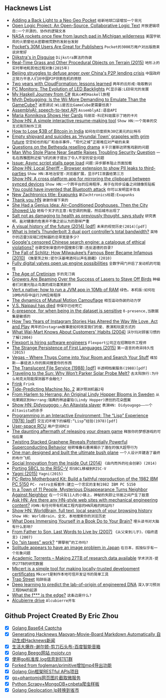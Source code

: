 ## Hacknews List


- [Adding a Back Light to a Neo Geo Pocket](https://www.igorkromin.net/index.php/2018/08/12/adding-a-back-light-to-a-neo-geo-pocket-not-color/)  `给新地球口袋增加一个背光`
- [Open Logic Project: An Open-Source, Collaborative Logic Text](http://openlogicproject.org/)  `开放逻辑项目:一个开源的、协作的逻辑文本`
- [NASA rockets once flew from launch pad in Michigan wilderness](https://www.mlive.com/news/index.ssf/2018/08/rockets_once_flew_at_launch_pa.html)  `美国宇航局的火箭曾经从密歇根荒野的发射台发射`
- [Pocket’s 30M Users Are Great for Publishers](https://www.bloomberg.com/news/articles/2018-08-09/pocket-s-30-million-users-are-great-for-publishers)  `Pocket的3000万用户对出版商来说非常好`
- [Dijkstra&#39;s in Disguise](https://blog.evjang.com/2018/08/dijkstras.html)  `Dijkstra算法的伪装`
- [Real-Time Grass and Other Procedural Objects on Terrain (2015)](http://jcgt.org/published/0004/01/02/)  `地形上的实时草地和其他过程对象(2015年)`
- [Beijing struggles to defuse anger over China&#39;s P2P lending crisis](https://www.reuters.com/article/us-china-lenders-p2p-insight/beijing-struggles-to-defuse-anger-over-chinas-p2p-lending-crisis-idUSKBN1KX077)  `中国政府正努力平息人们对中国P2P贷款危机的愤怒`
- [Two years with CloudFormation: lessons learned](https://sanderknape.com/2018/08/two-years-with-cloudformation-lessons-learned/)  `两年的云形成:吸取教训`
- [PC Monitors: The Evolution of LED Backlights](https://pcmonitors.info/articles/the-evolution-of-led-backlights/)  `PC显示器:LED背光的发展`
- [My Haskell Journey from C#](http://cvlad.info/haskell/)  `我从c#的Haskell旅程`
- [Myth Debugging: Is the Wii More Demanding to Emulate Than the GameCube?](https://dolphin-emu.org/blog/2018/07/21/myth-debugging-wii-more-demanding-emulate-gamecube/)  `迷思调试:Wii是否比GameCube更需要仿真?`
- [AssemblyAI: speech-to-text API](http://assemblyai.com)  `AssemblyAI:语音API`
- [Maria Konnikova Shows Her Cards](https://www.nytimes.com/2018/08/10/science/maria-konnikova-poker.html)  `玛丽亚·科尼科娃展示了她的卡片`
- [Show HN: A simple interactive resume-making tool](https://danplisetsky.github.io/resume-maker/)  `Show HN:一个简单的交互式简历制作工具`
- [How to Lose $3B of Bitcoin in India](https://www.bloomberg.com/news/articles/2018-08-09/cryptokidnapping-or-how-to-lose-3-billion-of-bitcoin-in-india)  `如何在印度损失30亿美元的比特币`
- [Empty shipyard and suicides as &#39;Hyundai Town&#39; grapples with grim future](https://www.reuters.com/article/us-southkorea-hyundaitown/empty-shipyard-and-suicides-as-hyundai-town-grapples-with-grim-future-idUSKBN1KX0UT)  `空空如也的船厂和自杀事件，“现代之城”正艰难应对严峻的未来`
- [Questions on the Bethesda reselling drama](https://www.meganwalker.me.uk/2018/08/questions-on-the-bethesda-reselling-drama/)  `关于贝塞斯达转售戏剧的问题`
- [Man Who Stole Plane Near Seattle Raises Troubling Security Question](https://www.nytimes.com/2018/08/11/us/seatac-stolen-plane-richard-b-russell.html)  `一名在西雅图附近偷飞机的男子提出了令人不安的安全问题`
- [Issue: Async script stalls page load](https://git.habd.as/comfusion/fractal-forest/issues/4)  `问题:异步脚本阻止页面加载`
- [Show HN: Local Sheriff – Browser extension to show PII leaks to third-parties](https://github.com/cliqz-oss/local-sheriff)  `Show HN:本地治安官-浏览器扩展，显示PII泄露给第三方`
- [Show HN: A cross platform app for mirroring the clipboard between synced devices](https://github.com/tiagovtristao/clipmir-desktop)  `Show HN:一个跨平台的应用程序，用于在同步设备之间镜像剪贴板`
- [You could have invented that Bluetooth attack](https://blog.trailofbits.com/2018/08/01/bluetooth-invalid-curve-points/)  `你可以发明蓝牙攻击`
- [New Zachtronics title: Exapunks](http://www.zachtronics.com/exapunks/)  `新Zachtronics标题:Exapunks`
- [Thank you HN](item?id=17745688)  `谢谢你接下来的`
- [She Had a Genius Idea: Air-Conditioned Doghouses. Then the City Showed Up](https://www.nytimes.com/2018/08/12/nyregion/brooklyn-dog-doghouse-air-conditioned.html)  `她有个天才的主意:有空调的狗屋。然后城市出现了`
- [Salt not as damaging to health as previously thought, says study](https://www.theguardian.com/science/2018/aug/09/salt-not-as-damaging-to-health-as-previously-thought-says-study)  `研究表明，盐对健康的危害并不像之前认为的那样严重`
- [A visual history of the future (2014) [pdf]](https://assets.publishing.service.gov.uk/government/uploads/system/uploads/attachment_data/file/360814/14-814-future-cities-visual-history.pdf)  `未来的视觉历史(2014)[pdf]`
- [What is Intel’s Thunderbolt 3 dual port controller’s total bandwidth?](https://communities.intel.com/message/560462)  `英特尔的迅雷3双端口控制器的总带宽是多少?`
- [Google&#39;s censored Chinese search engine: a catalogue of ethical violations?](https://theconversation.com/googles-censored-chinese-search-engine-a-catalogue-of-ethical-violations-101046)  `谷歌受到审查的中国搜索引擎:违反道德的目录?`
- [The Fall of Schlitz: How Milwaukee’s Famous Beer Became Infamous (2010)](https://beerconnoisseur.com/articles/how-milwaukees-famous-beer-became-infamous)  `《施里茨之秋:密尔沃基啤酒何以声名狼藉》(2010)`
- [Fully digital valves open up engine possibilities](https://newatlas.com/camcon-digital-iva-valve-system/55827/)  `全数字阀门开启了发动机的可能性`
- [The Age of Cretinism](http://www.openthemagazine.com/article/essay/the-age-of-cretinism)  `岁的克汀病`
- [Growers Are Beaming Over the Success of Lasers to Stave Off Birds](https://www.npr.org/sections/thesalt/2018/08/12/633065620/growers-are-beaming-over-the-success-of-lasers-to-stave-off-thieving-birds)  `种植者们对激光阻止鸟类的成功喜笑颜开`
- [Vert.x native: how to run a JVM app in 10Mb of RAM](https://www.jetdrone.xyz/2018/08/10/Vertx-native-image-10mb.html)  `绿色。本机版:如何在10Mb内存中运行JVM应用程序`
- [The dynamics of Mutual Motion Camouflage](https://www.sciencedirect.com/science/article/pii/S016769111200120X)  `相互运动伪装的动力学`
- [V.S. Naipaul has died](https://www.nytimes.com/2018/08/11/obituaries/vs-naipaul-dead-author-nobel-prize.html)  `奈保尔已经死亡`
- [δ-presence, for when being in the dataset is sensitive](https://desfontain.es/privacy/delta-presence.html)  `δ-presence,当数据集是敏感的`
- [How Two Years of Instagram Stories Has Altered the Way We Love, Act and Play](https://www.esquire.com/uk/culture/a22588567/how-two-years-of-instagram-stories-has-altered-the-way-we-love-act-and-play/)  `两年的Instagram故事是如何改变我们的爱、表演和玩耍方式的`
- [What Wal-Mart Knows About Customers&#39; Habits (2004)](https://www.nytimes.com/2004/11/14/business/yourmoney/what-walmart-knows-about-customers-habits.html)  `沃尔玛对顾客习惯的了解(2004)`
- [Flexport is hiring software engineers](https://www.flexport.com/careers/department/engineering)  `Flexport公司正在招聘软件工程师`
- [The Strange Persistence of First Languages (2015)](http://nautil.us/issue/30/identity/the-strange-persistence-of-first-languages)  `第一语言的奇异持久性(2015)`
- [Vegas – Where Thugs Come into Your Room and Search Your Stuff](https://www.secjuice.com/defcon-hotel-security-fiasco/amp/)  `维加斯——暴徒进入你的房间搜查你的东西`
- [The Translucent File Service (1988) [pdf]](http://mcvoy.com/lm/papers/SunOS.tfs.pdf)  `半透明档案服务(1988)[pdf]`
- [Traveling to the Sun: Why Won’t Parker Solar Probe Melt?](https://www.nasa.gov/feature/goddard/2018/traveling-to-the-sun-why-won-t-parker-solar-probe-melt)  `去太阳旅行:为什么帕克太阳能探测器不会融化?`
- [Frink](https://frinklang.org/)  `Frink`
- [Tide-Predicting Machine No. 2](https://en.wikipedia.org/wiki/Tide-Predicting_Machine_No._2)  `潮汐预测机器2号`
- [From Harlem to Herrang: An Original Lindy Hopper Blooms in Sweden](https://www.nytimes.com/2018/08/10/arts/dance/lindy-hop-herrang-norma-miller.html)  `从哈莱姆区到Herrang:瑞典的林迪霍珀(Lindy Hopper)原创的花朵图案`
- [Show HN: Didyougogo – An Altavista slayer](http://didyougogo.com/blog/didyougogo.html)  `表演HN: Didyougogo——一个Altavista的杀手`
- [Programming in an Interactive Environment: The “Lisp” Experience (1978) [pdf]](http://www.softwarepreservation.org/projects/interactive_c/bib/Sandewall-1978.pdf)  `交互式环境下的编程:“Lisp”经验(1978)[pdf]`
- [User-space RCU](https://lwn.net/Articles/573424/)  `用户空间RCU`
- [The daunting aftermath of releasing your dream game](https://www.pcgamer.com/the-daunting-aftermath-of-releasing-your-dream-game-as-told-by-the-devs-of-stardew-valley-owlboy-and-more/)  `释放你的梦想游戏的可怕后果`
- [Twisting Stacked Graphene Reveals Potentially Powerful Superconducting Behavior](https://gizmodo.com/magic-twist-in-stacked-graphene-reveals-potentially-pow-1823529900)  `扭转堆叠石墨烯揭示了潜在的强大超导行为`
- [One man designed and built the ultimate bush plane](https://arstechnica.com/cars/2018/08/one-man-designed-and-built-the-ultimate-bush-plane/)  `一个人设计并建造了最终的布什飞机`
- [Social Innovation from the Inside Out (2014)](https://ssir.org/articles/entry/social_innovation_from_the_inside_out)  `《由内而外的社会创新》(2014)`
- [Porting SBCL to the RISC-V](http://christophe.rhodes.io/notes/blog/posts/2018/beginning_an_sbcl_port/)  `将SBCL移植到RISC-V`
- [Yagni (2015)](https://martinfowler.com/bliki/Yagni.html)  `Yagni(2015)`
- [PC-Retro Motherboard Kit: Build a faithful reproduction of the 1982 IBM PC 5150](http://www.mtmscientific.com/pc-retro.html)  `PC- retro主板套件:建立一个忠实的复制1982 IBM PC 5150`
- [In a Town of 11 People, Mysterious Disappearance Turns Neighbor Against Neighbor](https://www.nytimes.com/2018/08/11/world/australia/larrimah-mystery.html)  `在一个只有11人的小镇上，神秘的失踪让邻居之间产生了敌意`
- [Ask HN: Are there any HN-style web sites with mechanical engineering content?](item?id=17747629)  `问HN:有任何带有机械工程内容的HN风格的网站吗?`
- [Show HN: WorldBrain, full text, local search of your browsing history](https://worldbrain.io/#)  `Show HN: WorldBrain，全文，本地搜索你的浏览历史`
- [What Does Immersing Yourself in a Book Do to Your Brain?](https://lithub.com/what-does-immersing-yourself-in-a-book-do-to-your-brain/)  `埋头读书对大脑有什么影响?`
- [From Father to Son, Last Words to Live by (2007)](https://www.nytimes.com/2007/01/01/us/01charles.html)  `《从父亲到儿子》，《临终遗言》(2007)`
- [Do “sin taxes” work?](https://www.economist.com/the-economist-explains/2018/08/10/do-sin-taxes-work)  `“罪孽税”的工作吗?`
- [Solitude appears to have an image problem in Japan](https://www.japantimes.co.jp/news/2018/08/11/national/media-national/solitude-appears-image-problem-japan/)  `在日本，孤独似乎有一个形象问题`
- [Academic Torrents – Making 27TB of research data available](http://academictorrents.com/)  `学术洪流-提供27TB的研究数据`
- [Mkcert is a simple tool for making locally-trusted development certificates](https://github.com/FiloSottile/mkcert)  `Mkcert是制作本地可信开发证书的简单工具`
- [Trap Street](https://en.wikipedia.org/wiki/Trap_street)  `陷阱街道`
- [Deep learning to predict the lab-of-origin of engineered DNA](https://www.nature.com/articles/s41467-018-05378-z)  `深入学习预测工程DNA的起源`
- [What the f*** is the edge?](https://arcentry.com/blog/what-the-f-is-the-edge/)  `这条边是什么?`
- [Alcubierre drive](https://en.wikipedia.org/wiki/Alcubierre_drive)  `Alcubierre开车`

## Github Project Created By Eric Zhou

- [x] [Golang Base64 Captcha](https://github.com/mojocn/base64Captcha)
- [x] [Generating Hacknews Maoyan-Movie-Board Markdown Automatically 自动生成Hacknews新闻](https://github.com/dejavuzhou/md-genie)
- [x] [生活大爆炸-谢尔顿-剪刀石头布-百度智能音箱](https://github.com/mojocn/dueros-bang-game)
- [x] [Golang Beego网站 mojotv.cn](https://github.com/mojocn/www.mojotv.cn)
- [x] [使用go标准库,log信息到钉钉群](https://github.com/mojocn/dooger)
- [x] [Forked from fogleman/primitive增加mp4导出功能](https://github.com/mojocn/primitive)
- [x] [Golang Gin框架RESTful APIs项目](https://github.com/JJJJJJJerk/ezier-golang-web-api-framework)
- [x] [go+phantomjs网页图片截取微服务](https://github.com/mojocn/screen_shot)
- [x] [Python Scrapy+MongoDB+cnbeta爬虫样板](https://github.com/mojocn/scrapy_mongodb_boilerplate_cnbeta)
- [x] [Golang Geolocation Ip转换到省市](https://github.com/mojocn/ip2location)